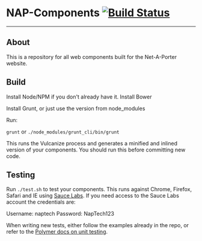 # NAP-Components [![Build Status](https://travis-ci.org/NET-A-PORTER/nap-components.svg?branch=master)](https://travis-ci.org/NET-A-PORTER/nap-components)
----------------

## About

This is a repository for all web components built for the Net-A-Porter website.

## Build

Install Node/NPM if you don't already have it. Install Bower

Install Grunt, or just use the version from node_modules

Run:

`grunt` or `./node_modules/grunt_cli/bin/grunt`

This runs the Vulcanize process and generates a minified and inlined version of your components.
You should run this before committing new code.

## Testing

Run `./test.sh` to test your components. This runs against Chrome, Firefox, Safari and IE using [Sauce Labs](https://saucelabs.com/home).
If you need access to the Sauce Labs account the credentials are:

Username: naptech
Password: NapTech123

When writing new tests, either follow the examples already in the repo, or refer to the [Polymer docs on unit testing](https://www.polymer-project.org/0.5/articles/unit-testing-elements.html#polymers-testing-conventions).


